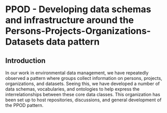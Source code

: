 # PPOD - Developing data schemas and infrastructure around the Persons-Projects-Organizations-Datasets data pattern

## Introduction

In our work in environmental data management, we have repeatedly observed a pattern where groups collect information
on persons, projects, organizations, and datasets. Seeing this, we have developed a number of data schemas,
vocabularies, and ontologies to help express the interrelationships between these core data classes. 
This organization has been set up to host repositories, discussions, and general development of the PPOD pattern.

<!--

**Here are some ideas to get you started:**

🙋‍♀️ A short introduction - what is your organization all about?
🌈 Contribution guidelines - how can the community get involved?
👩‍💻 Useful resources - where can the community find your docs? Is there anything else the community should know?
🍿 Fun facts - what does your team eat for breakfast?
🧙 Remember, you can do mighty things with the power of [Markdown](https://docs.github.com/github/writing-on-github/getting-started-with-writing-and-formatting-on-github/basic-writing-and-formatting-syntax)
-->
